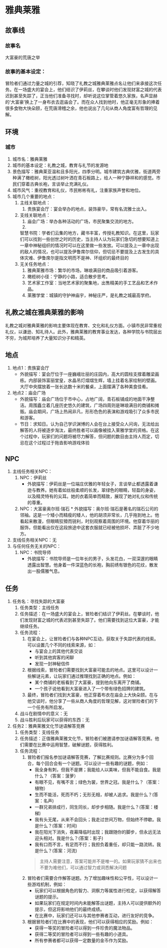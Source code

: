 # 雅典莱雅

## 故事线

### 故事名

大富豪的荒唐之举

### 故事的基本设定：

冒险者们通过力量之城的引荐，知晓了礼教之城雅典莱雅点名让他们来承接这次任务。在一场盛大的宴会上，他们结识了伊莉丝，在攀谈时他们发现财富之城的代表迟到甚至失踪了，正当他们准备寻找时，却听说这位掌管着悠久家族，名声显赫的‘大富豪’换上了一身布衣去逛庙会了。而在众人找到他时，他正毫无形象的捧着很多食物大快朵颐，在荒唐滑稽之余，他也说出了几句从商人角度富有哲理的见解。

## 环境

### 城市

1. 城市名：雅典莱雅
2. 城市的基本设定：礼教之城，教育与礼节的发源地
3. 景色描写：雅典莱亚温和且多阳光，四季分明。城市建筑古典优雅，街道两旁种满了橄榄树，阳光透过树叶洒在青石板路上，给人一种宁静祥和的感觉。市民们穿着古典长袍，言谈举止充满礼仪。
4. 城市风气：重视教育和礼仪，市民彬彬有礼，注重家族声誉和地位。
5. 城市几个重要的地点：
    1. 主线关联地点：
        1. 贵族宴会厅：宴会举办的地点，装饰豪华，常有名流雅士出入。
    2. 支线关联地点：
        1. 庙会广场：举办各种活动的广场，市民聚集交流的地方。
        2.
       智慧书院：学者们云集的地方，藏书丰富，传授礼教知识。在这里，玩家们可以找到一些创世之时的历史，当主持人认为玩家们急切的想要知道上一章中神秘组织的情况时可以在这里做一些发放。可以提及上一章中出现的敌人的情况，也可以提及伊鲁席尔信仰，但切忌不要提及上古发生的具体灾难、伊鲁席尔是指文明而不是神、环组织的最终目的
    3. 无关任务地点：
        1. 雅典莱雅市场：繁华的市场，琳琅满目的商品吸引着游客。
        2. 橄榄树小径：宁静的小路，适合散步思考。
        3. 艺术家工作室：当地艺术家的聚集地，出售精美的手工艺品和艺术作品。
        4. 莱雅学堂：城镇的守护神庙宇，神秘庄严，是礼教之城最高学府。

## 礼教之城在雅典莱雅的影响

礼教之城对雅典莱雅的影响主要体现在教育、文化和礼仪方面。小镇市民非常重视礼仪，以谦逊、知礼待人。此外，雅典莱雅的教育事业发达，各种学院与书院层出不穷，为城邦培养了大量知识分子和精英。

## 地点

1. 地点1：贵族宴会厅
    * 外貌描写：宴会厅位于一座巍峨壮丽的庄园内，高大的圆柱支撑着雕梁画栋。内部装饰富丽堂皇，水晶吊灯熠熠生辉，墙上挂着名家绘制的壁画。大厅中央摆放着一张长达数十米的餐桌，上面摆满了各种美食佳肴。
2. 地点2：庙会广场
    * 外貌描写：庙会广场位于市中心，占地广阔，青石板铺成的地面干净整洁。周围矗立着几座历史悠久的建筑，广场四周则是琳琅满目的商铺和摊贩。庙会期间，广场上热闹非凡，形形色色的表演和游戏吸引了众多市民和游客。
    * 节日：求知日。认为自己学识渊博的人会在台上接受众人问询，无法给出解答的人将被逐步淘汰，最终胜者可以画像被挂入莱雅学堂的资格。在这个过程中，玩家们的问题将被尽力解答，但问题的数目由主持人而定，切忌在这个过程过于拖沓影响游戏体验

## NPC

1. 主线任务相关NPC：
    1. NPC：伊莉丝
        * 外貌描写：伊莉丝是一位端庄优雅的年轻女子，言谈举止都透露着谦逊与教养。她有着如丝般柔顺的长发，翠绿色的眼睛，轻盈的身姿，以及精灵特有的尖耳。她的衣着简单而精致，展现了她对礼仪和传统的尊重。
    2. NPC：大富豪奥尔班·瑞石
        *
        外貌描写：奥尔班·瑞石是著名的瑞石公司的领袖。这是一个矮小而精瘦的矮人，他的胡须非常长，几乎拖到地上。他看起来散漫，但眼睛狡猾而锐利，时刻观察着周围的环境。他穿着华丽的服饰，但能看出仅在这段旅途中这套衣服就已经被他损坏、弄脏了不少地方。
2. 支线任务相关NPC：无
3. 与任何任务无关的NPC：
    1. NPC：书院导师
        * 外貌描写：书院导师是一位年长的男子，头发花白，一双深邃的眼睛透露出智慧。他身着一件深蓝色的长袍，胸前绣有银色的花纹，散发出一股儒雅气息。

## 任务

1. 任务名：寻找失踪的大富豪
    1. 任务类型：主线任务
    2. 任务描述：在一场盛大的宴会上，冒险者们结识了伊莉丝。在攀谈时，他们发现财富之城的代表迟到甚至失踪了。他们需要找到这位大富豪，才能继续任务。
    3. 任务流程：
        1. 在宴会上，让冒险者们与各种NPC互动，获取关于失踪代表的线索。可以设置几个不同的线索来源，如：
            * 与宴会上的其他代表交谈
            * 听到其他宾客的闲聊
            * 发现一封神秘信件
        2. 根据线索，冒险者们需要找到大富豪可能去的地点。这里可以设计一些解谜元素，让玩家们通过推理找到正确的地点。例如：
            * 某个商铺的老板看到了大富豪，提到他向东离开了商铺。
            * 一个孩子说他看到大富豪进入了一个带有绿色招牌的建筑。
        3. 最终，冒险者们找到大富豪，他正穿着布衣在庙会上大快朵颐。在与他交谈时，他分享了一些从商人角度的哲理见解，这对冒险者们的下一个任务有所启发。
    4. 战斗在剧情中的意义：无
    5. 战斗胜利后玩家可以获得的东西：无
2. 任务2：雅典莱雅文化节谜语解答竞赛
    1. 任务类型：支线任务
    2. 任务描述：正值雅典莱雅文化节，冒险者们被邀请参加谜语解答竞赛。他们需要在比赛中运用智慧，破解谜题，获得胜利。
    3. 任务流程：
        1. 冒险者们报名参加谜语解答竞赛，了解比赛规则。比赛分为多个回合，每个回合会有一个谜题。可以设计一些有趣的谜题，例如：
            * 我全身有刺，但我不是猬；我能给人以美味，但我不能自食。我是什么？（答案：菠萝）
            * 有眼不见，有嘴不言；绿色为裳，世界之冠。我是什么？（答案：植物）
            * 生而不能活，死而不朽；无形无相，却被人追求。我是什么？(答案：名声)
            * 一群兄弟排成行，同生同长，却步步相随。我是什么？(答案：楼梯)
            * 我有头无尾，从来不会回头；我走过世间万物，但始终不停歇。我是什么？(答案：时间)
            * 我在阳光下消失，夜幕降临时出现；我跟随你的脚步，但永远无法迎头相对。我是什么？(答案：影子)
            * 我有口而不言，有足而不行；我担负着重任，却只能一路流转。我是什么？(答案：河流)
           > 主持人需要注意，答案可能并不是唯一的。如果玩家猜不出来也不要为难他们，可以通过智力或洞悉解决问题
        2. 冒险者们需要合作解答谜题。为了增加趣味性和公平性，可以设计一些游戏机制，例如：
            * 玩家们可以根据角色的智力、洞察力等属性进行检定，以获得解答谜题的提示。
            * 如果玩家们在规定时间内未能解答出谜题，主持人可以提供额外的提示，但这将影响他们的最终成绩。
            * 在比赛中，玩家们还可以与其他参赛者互动，进行友好的竞争。
        3. 根据冒险者们在比赛中的表现，他们可以获得相应的奖励。例如：
            * 获得一等奖的冒险者可以得到一件珍贵的魔法物品。
            * 获得二等奖的冒险者可以得到一些有趣的小道具。
            * 所有参赛者都可以获得一定数量的金币作为奖励。